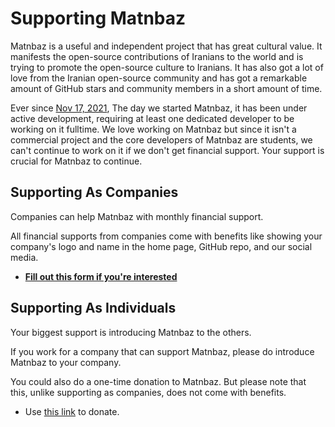 # Supporting Matnbaz

Matnbaz is a useful and independent project that has great cultural value. It manifests the open-source contributions of Iranians to the world and is trying to promote the open-source culture to Iranians. It has also got a lot of love from the Iranian open-source community and has got a remarkable amount of GitHub stars and community members in a short amount of time.

Ever since [Nov 17, 2021](https://github.com/matnbaz/matnbaz/commit/501a75d79fa4ee66dbece238046daec838f4b356), The day we started Matnbaz, it has been under active development, requiring at least one dedicated developer to be working on it fulltime. We love working on Matnbaz but since it isn't a commercial project and the core developers of Matnbaz are students, we can't continue to work on it if we don't get financial support. Your support is crucial for Matnbaz to continue.

## Supporting As Companies

Companies can help Matnbaz with monthly financial support.

All financial supports from companies come with benefits like showing your company's logo and name in the home page, GitHub repo, and our social media.

- **[Fill out this form if you're interested](https://forms.gle/r9vWv94wxJY6Eo6f7)**

## Supporting As Individuals

Your biggest support is introducing Matnbaz to the others.

If you work for a company that can support Matnbaz, please do introduce Matnbaz to your company.

You could also do a one-time donation to Matnbaz. But please note that this, unlike supporting as companies, does not come with benefits.

- Use [this link](https://yekpay.me/matnbaz) to donate.
